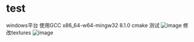 # test
windows平台
使用GCC x86_64-w64-mingw32 8.1.0 cmake
测试
![image](https://github.com/RaiYrui/test/assets/73044017/904ab02f-2c9b-430c-84f4-d271a3cc098f)
修改textures
![image](https://github.com/RaiYrui/test/assets/73044017/cff8388c-162e-4d27-97e9-b9d8843fbe82)

